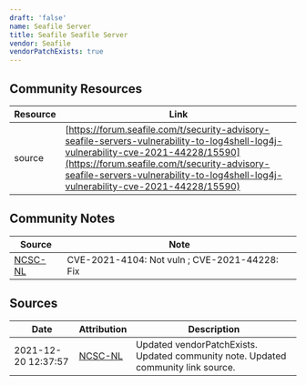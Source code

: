 ```yaml
---
draft: 'false'
name: Seafile Server
title: Seafile Seafile Server
vendor: Seafile
vendorPatchExists: true
---
```



## Community Resources
| Resource | Link |
| --- | --- |
| source | [https://forum.seafile.com/t/security-advisory-seafile-servers-vulnerability-to-log4shell-log4j-vulnerability-cve-2021-44228/15590](https://forum.seafile.com/t/security-advisory-seafile-servers-vulnerability-to-log4shell-log4j-vulnerability-cve-2021-44228/15590) |

## Community Notes
| Source | Note |
| --- | --- |
| [NCSC-NL](https://github.com/NCSC-NL/log4shell/blob/main/software/README.md) | CVE-2021-4104: Not vuln ; CVE-2021-44228: Fix </ul> |

## Sources
| Date | Attribution | Description |
| --- | --- | --- |
| 2021-12-20 12:37:57 | [NCSC-NL](https://github.com/NCSC-NL/log4shell/blob/main/software/README.md) | Updated vendorPatchExists. Updated community note. Updated community link source.  |
